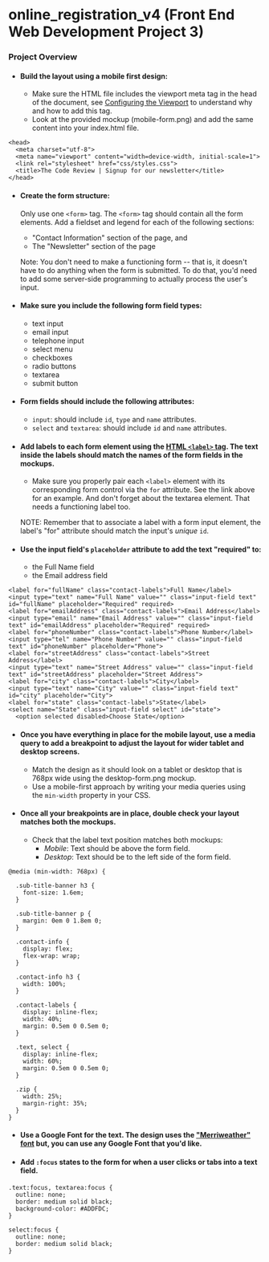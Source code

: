 # online_registration_v4 (Front End Web Development Project 3)

### Project Overview

-   #### Build the layout using a mobile first design:

    -   Make sure the HTML file includes the viewport meta tag in the head of the document, see [Configuring the Viewport](https://developers.google.com/speed/docs/insights/ConfigureViewport#overview) to understand why and how to add this tag.
    -   Look at the provided mockup (mobile-form.png) and add the same content into your index.html file.
    
````
<head>
  <meta charset="utf-8">
  <meta name="viewport" content="width=device-width, initial-scale=1">
  <link rel="stylesheet" href="css/styles.css">
  <title>The Code Review | Signup for our newsletter</title>
</head>
````

-   #### Create the form structure:

    Only use one `<form>` tag. The `<form>` tag should contain all the form elements. Add a fieldset and legend for each of the following sections:

    -   "Contact Information" section of the page, and
    -   The "Newsletter" section of the page

    Note: You don't need to make a functioning form -- that is, it doesn't have to do anything when the form is submitted. To do that, you'd need to add some server-side programming to actually process the user's input.

-   #### Make sure you include the following form field types:

    -   text input
    -   email input
    -   telephone input
    -   select menu
    -   checkboxes
    -   radio buttons
    -   textarea
    -   submit button

-   #### Form fields should include the following attributes:

    -   `input`: should include `id`, `type` and `name` attributes.
    -   `select` and `textarea`: should include `id` and `name` attributes.
    
-   #### Add labels to each form element using the [HTML `<label>` tag](https://developer.mozilla.org/en-US/docs/Web/HTML/Element/label). The text inside the labels should match the names of the form fields in the mockups.

    -   Make sure you properly pair each `<label>` element with its corresponding form control via the `for` attribute. See the link above for an example. And don't forget about the textarea element. That needs a functioning label too.

    NOTE: Remember that to associate a label with a form input element, the label's "for" attribute should match the input's *unique* `id`.

-   #### Use the input field's `placeholder` attribute to add the text "required" to:

    -   the Full Name field
    -   the Email address field
    
````
<label for="fullName" class="contact-labels">Full Name</label>
<input type="text" name="Full Name" value="" class="input-field text" id="fullName" placeholder="Required" required>
<label for="emailAddress" class="contact-labels">Email Address</label>
<input type="email" name="Email Address" value="" class="input-field text" id="emailAddress" placeholder="Required" required>
<label for="phoneNumber" class="contact-labels">Phone Number</label>
<input type="tel" name="Phone Number" value="" class="input-field text" id="phoneNumber" placeholder="Phone">
<label for="streetAddress" class="contact-labels">Street Address</label>
<input type="text" name="Street Address" value="" class="input-field text" id="streetAddress" placeholder="Street Address">
<label for="city" class="contact-labels">City</label>
<input type="text" name="City" value="" class="input-field text" id="city" placeholder="City">
<label for="state" class="contact-labels">State</label>
<select name="State" class="input-field select" id="state">
  <option selected disabled>Choose State</option>
````

-   #### Once you have everything in place for the mobile layout, use a media query to add a breakpoint to adjust the layout for wider tablet and desktop screens.

    -   Match the design as it should look on a tablet or desktop that is 768px wide using the desktop-form.png mockup.
    -   Use a mobile-first approach by writing your media queries using the `min-width` property in your CSS.

-   #### Once all your breakpoints are in place, double check your layout matches both the mockups.

    -   Check that the label text position matches both mockups:
        -   *Mobile*: Text should be above the form field.
        -   *Desktop*: Text should be to the left side of the form field.
````
@media (min-width: 768px) {

  .sub-title-banner h3 {
    font-size: 1.6em;
  }

  .sub-title-banner p {
    margin: 0em 0 1.8em 0;
  }

  .contact-info {
    display: flex;
    flex-wrap: wrap;
  }

  .contact-info h3 {
    width: 100%;
  }

  .contact-labels {
    display: inline-flex;
    width: 40%;
    margin: 0.5em 0 0.5em 0;
  }

  .text, select {
    display: inline-flex;
    width: 60%;
    margin: 0.5em 0 0.5em 0;
  }

  .zip {
    width: 25%;
    margin-right: 35%;
  }
}
````
-   #### Use a Google Font for the text. The design uses the ["Merriweather" font](https://www.google.com/fonts/specimen/Merriweather) but, you can use any Google Font that you'd like.

-   #### Add `:focus` states to the form for when a user clicks or tabs into a text field.

````
.text:focus, textarea:focus {
  outline: none;
  border: medium solid black;
  background-color: #ADDFDC;
}

select:focus {
  outline: none;
  border: medium solid black;
}
````
